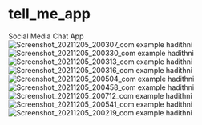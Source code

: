 # tell_me_app
Social Media Chat App
![Screenshot_20211205_200307_com example hadithni](https://user-images.githubusercontent.com/83032155/144758341-6c4e6928-7fb9-49f3-9130-a6e6c47473e1.jpg)![Screenshot_20211205_200330_com example hadithni](https://user-images.githubusercontent.com/83032155/144758350-e5d9e68a-2bb8-4403-b555-ffbfe3df7338.jpg)![Screenshot_20211205_200313_com example hadithni](https://user-images.githubusercontent.com/83032155/144758352-d0fb55e5-c358-473c-9fa0-6e3d9778f0cd.jpg)
![Screenshot_20211205_200316_com example hadithni](https://user-images.githubusercontent.com/83032155/144758353-84f4778f-9dcc-4cac-89a7-e0304da1e4ca.jpg)![Screenshot_20211205_200504_com example hadithni](https://user-images.githubusercontent.com/83032155/144758376-aa4266df-41b2-432e-b985-a7bb7ee1a00e.jpg)![Screenshot_20211205_200458_com example hadithni](https://user-images.githubusercontent.com/83032155/144758377-94ddf17d-ed1c-4a10-ac47-983c73b1ffd3.jpg)
![Screenshot_20211205_200712_com example hadithni](https://user-images.githubusercontent.com/83032155/144758386-20ca67ef-4765-4685-b2e7-76880be5475c.jpg)![Screenshot_20211205_200541_com example hadithni](https://user-images.githubusercontent.com/83032155/144758388-fd41f0c9-ecc2-42ea-963e-523599cfcd43.jpg)![Screenshot_20211205_200219_com example hadithni](https://user-images.githubusercontent.com/83032155/144758459-beca1a2e-455b-4896-a3c6-fc6240d22623.jpg)
